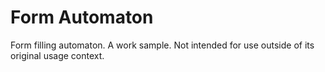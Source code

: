 # Form Automaton

Form filling automaton. A work sample. Not intended for use outside of its original usage context.